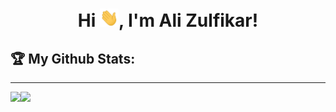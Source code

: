 <h1 align="center">Hi <img src="https://raw.githubusercontent.com/ABSphreak/ABSphreak/master/gifs/Hi.gif" width="30px">, I'm Ali Zulfikar!</h1>

<!--
![](https://visitor-badge.laobi.icu/badge?page_id=alizul01.alizul01) 
[![Github](https://img.shields.io/github/followers/alizul01?label=Followers&logo=Github)](https://github.com/alizul01) -->

## :trophy: My Github Stats:
<hr>
 <div>
<a href="https://github-readme-stats.vercel.app/api?username=CharalambosIoannou&theme=tokyonight">
  <img  align="left" src="https://github-readme-stats.vercel.app/api?username=alizul01&count_private=true&show_icons=true" />
</a>
<a href="https://github-readme-stats.vercel.app/api/top-langs/?username=alizul01&hide=php&theme=tokyonight">
  <img align="left" src="https://github-readme-stats.vercel.app/api/top-langs/?username=alizul01&hide=php" />
</a>
</div>
 <br> <br> <br> <br> <br> <br> <br> <br>


<!--
![GitHub stats](https://readme-stats-cfgj2cxdy.vercel.app/api?username=CharalambosIoannou&count_private=true&show_icons=true&theme=tokyonight)
![Top Langs](https://readme-stats-cfgj2cxdy.vercel.app/api/top-langs/?username=CharalambosIoannou&hide=php&theme=tokyonight)
-->




<!---
alizul01/alizul01 is a ✨ special ✨ repository because its `README.md` (this file) appears on your GitHub profile.
You can click the Preview link to take a look at your changes.
--->
